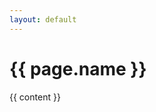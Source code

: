 ```yaml
---
layout: default
---
```

<h1>{{ page.name }}</h1>
<div class="pmic">
<div class="content">
{{ content }}
</div>
</div>
